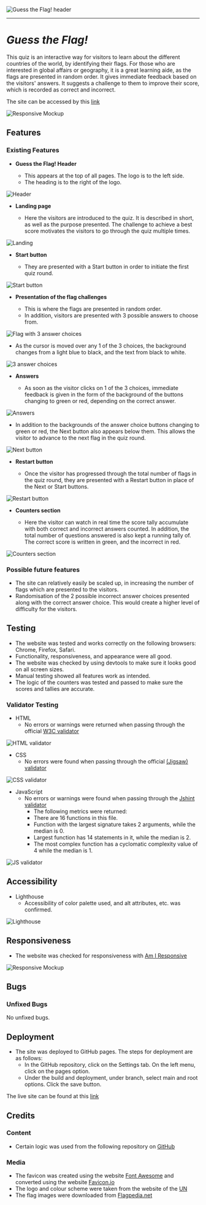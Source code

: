 ![Guess the Flag! header](documentation/guess_the_flag_header.png)

---

# *Guess the Flag!*

This quiz is an interactive way for visitors to learn about the different countries of the world, by identifying their flags.
For those who are interested in global affairs or geography, it is a great learning aide, as the flags are presented in random order.  It gives immediate feedback based on the visitors' answers.  It suggests a challenge to them to improve their score, which is recorded as correct and incorrect.

The site can be accessed by this [link](https://jarlathmacs.github.io/guess-the-flag)

![Responsive Mockup](documentation/responsive_mockup.png)

## Features 

### Existing Features

- __Guess the Flag! Header__

  - This appears at the top of all pages.  The logo is to the left side.  
  - The heading is to the right of the logo.

![Header](documentation/guess_the_flag_header.png)

- __Landing page__

  - Here the visitors are introduced to the quiz.  It is described in short, as well as the purpose presented.  The challenge to achieve a best score motivates the visitors to go through the quiz multiple times.
  
![Landing](documentation/guess_the_flag_intro_text.png)

- __Start button__

  - They are presented with a Start button in order to initiate the first quiz round. 

![Start button](documentation/guess_the_flag_start_button.png)

- __Presentation of the flag challenges__

  - This is where the flags are presented in random order.
  - In addition, visitors are presented with 3 possible answers to choose from.

![Flag with 3 answer choices](documentation/guess_the_flag_question.png)

  - As the cursor is moved over any 1 of the 3 choices, the background changes from a light blue to black, and the text from black to white.
  
![3 answer choices](documentation/guess_the_flag_question_hover.png)

- __Answers__

  - As soon as the visitor clicks on 1 of the 3 choices, immediate feedback is given in the form of the background of the buttons changing to green or red, depending on the correct answer.  

![Answers](documentation/guess_the_flag_answer.png)

  - In addition to the backgrounds of the answer choice buttons changing to green or red, the Next button also appears below them.  This allows the visitor to advance to the next flag in the quiz round.

![Next button](documentation/guess_the_flag_next_button.png)

- __Restart button__

  - Once the visitor has progressed through the total number of flags in the quiz round, they are presented with a Restart button in place of the Next or Start buttons.

![Restart button](documentation/guess_the_flag_restart_button.png)

- __Counters section__

  - Here the visitor can watch in real time the score tally accumulate with both correct and incorrect answers counted.  In addition, the total number of questions answered is also kept a running tally of.  The correct score is written in green, and the incorrect in red. 

![Counters section](documentation/guess_the_flag_counters.png)

### Possible future features

- The site can relatively easily be scaled up, in increasing the number of flags which are presented to the visitors.
- Randomisation of the 2 possible incorrect answer choices presented along with the correct answer choice.  This would create a higher level of difficulty for the visitors.

## Testing 

- The website was tested and works correctly on the following browsers: Chrome, Firefox, Safari.
- Functionality, responsiveness, and appearance were all good.
- The website was checked by using devtools to make sure it looks good on all screen sizes.
- Manual testing showed all features work as intended.
- The logic of the counters was tested and passed to make sure the scores and tallies are accurate.

### Validator Testing 

- HTML
  - No errors or warnings were returned when passing through the official [W3C validator](https://validator.w3.org/nu/?doc=https%3A%2F%2Fjarlathmacs.github.io%2Fguess-the-flag%2F)

![HTML validator](documentation/guess_the_flag_w3c_html.png)

- CSS
  - No errors were found when passing through the official [(Jigsaw) validator](https://jigsaw.w3.org/css-validator/validator?uri=https%3A%2F%2Fjarlathmacs.github.io%2Fguess-the-flag%2F&profile=css3svg&usermedium=all&warning=1&vextwarning=&lang=en)

![CSS validator](documentation/guess_the_flag_w3c_css.png)

- JavaScript
  - No errors or warnings were found when passing through the [Jshint validator](https://jshint.com)
    - The following metrics were returned: 
    - There are 16 functions in this file.
    - Function with the largest signature takes 2 arguments, while the median is 0.
    - Largest function has 14 statements in it, while the median is 2.
    - The most complex function has a cyclomatic complexity value of 4 while the median is 1.

![JS validator](documentation/guess_the_flag_jshint.png)

## Accessibility

- Lighthouse
  - Accessibility of color palette used, and alt attributes, etc. was confirmed.

![Lighthouse](documentation/guess_the_flag_lighthouse.png)

## Responsiveness

- The website was checked for responsiveness with [Am I Responsive](https://ui.dev/amiresponsive?url=https://jarlathmacs.github.io/guess-the-flag)

![Responsive Mockup](documentation/responsive_mockup.png)

## Bugs

### Unfixed Bugs

No unfixed bugs.

## Deployment

- The site was deployed to GitHub pages.  The steps for deployment are as follows: 
  - In the GitHub repository, click on the Settings tab.  On the left menu, click on the pages option.
  - Under the build and deployment, under branch, select main and root options.  Click the save button. 

The live site can be found at this [link](https://jarlathmacs.github.io/guess-the-flag)

## Credits 

### Content 

- Certain logic was used from the following repository on [GitHub](https://github.com/WebDevSimplified/JavaScript-Quiz-App)

### Media

- The favicon was created using the website [Font Awesome](https://fontawesome.com/icons/flag?f=classic&s=solid&pc=%23009edb&sc=%23009edb) and converted using the website [Favicon.io](https://favicon.io/favicon-converter)
- The logo and colour scheme were taken from the website of the [UN](https://www.un.org/styleguide/pdf/UN_brand_identity_quick_guide_2020.pdf)
- The flag images were downloaded from [Flagpedia.net](https://flagcdn.com/h240-jpeg.zip)